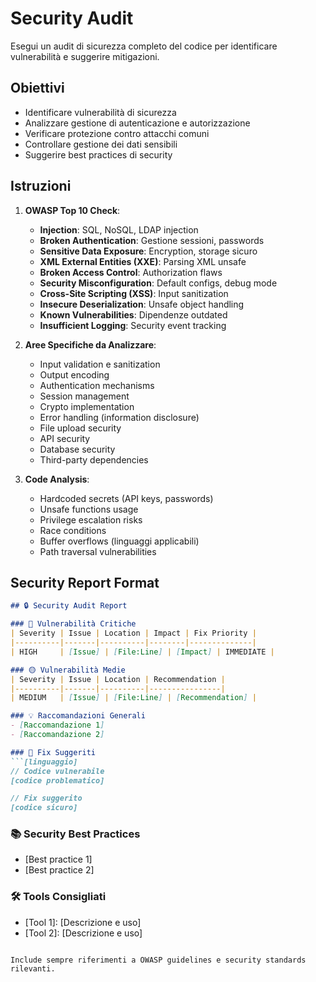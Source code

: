 # Security Audit

Esegui un audit di sicurezza completo del codice per identificare vulnerabilità e suggerire mitigazioni.

## Obiettivi

- Identificare vulnerabilità di sicurezza
- Analizzare gestione di autenticazione e autorizzazione
- Verificare protezione contro attacchi comuni
- Controllare gestione dei dati sensibili
- Suggerire best practices di security

## Istruzioni

1. **OWASP Top 10 Check**:
   - **Injection**: SQL, NoSQL, LDAP injection
   - **Broken Authentication**: Gestione sessioni, passwords
   - **Sensitive Data Exposure**: Encryption, storage sicuro
   - **XML External Entities (XXE)**: Parsing XML unsafe
   - **Broken Access Control**: Authorization flaws
   - **Security Misconfiguration**: Default configs, debug mode
   - **Cross-Site Scripting (XSS)**: Input sanitization
   - **Insecure Deserialization**: Unsafe object handling
   - **Known Vulnerabilities**: Dipendenze outdated
   - **Insufficient Logging**: Security event tracking

2. **Aree Specifiche da Analizzare**:
   - Input validation e sanitization
   - Output encoding
   - Authentication mechanisms
   - Session management
   - Crypto implementation
   - Error handling (information disclosure)
   - File upload security
   - API security
   - Database security
   - Third-party dependencies

3. **Code Analysis**:
   - Hardcoded secrets (API keys, passwords)
   - Unsafe functions usage
   - Privilege escalation risks
   - Race conditions
   - Buffer overflows (linguaggi applicabili)
   - Path traversal vulnerabilities

## Security Report Format

```markdown
## 🔒 Security Audit Report

### 🚨 Vulnerabilità Critiche
| Severity | Issue | Location | Impact | Fix Priority |
|----------|-------|----------|--------|--------------|
| HIGH     | [Issue] | [File:Line] | [Impact] | IMMEDIATE |

### 🟡 Vulnerabilità Medie
| Severity | Issue | Location | Recommendation |
|----------|-------|----------|----------------|
| MEDIUM   | [Issue] | [File:Line] | [Recommendation] |

### 💡 Raccomandazioni Generali
- [Raccomandazione 1]
- [Raccomandazione 2]

### 🔧 Fix Suggeriti
```[linguaggio]
// Codice vulnerabile
[codice problematico]

// Fix suggerito
[codice sicuro]
```

### 📚 Security Best Practices
- [Best practice 1]
- [Best practice 2]

### 🛠️ Tools Consigliati
- [Tool 1]: [Descrizione e uso]
- [Tool 2]: [Descrizione e uso]
```

Include sempre riferimenti a OWASP guidelines e security standards rilevanti.